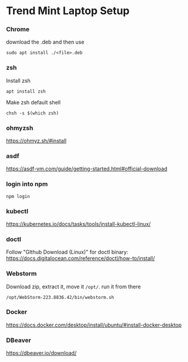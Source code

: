 # Trend Mint Laptop Setup

### Chrome
download the .deb and then use 
```shell
sudo apt install ./<file>.deb
```

### zsh

Install zsh 
```shell
apt install zsh
```

Make zsh default shell
```shell
chsh -s $(which zsh)
```

### ohmyzsh 
https://ohmyz.sh/#install

### asdf 
https://asdf-vm.com/guide/getting-started.html#official-download

### login into npm
```shell
npm login
```

### kubectl
https://kubernetes.io/docs/tasks/tools/install-kubectl-linux/

### doctl
Follow "GIthub Download (Linux)" for doctl binary: https://docs.digitalocean.com/reference/doctl/how-to/install/

### Webstorm
Download zip, extract it, move it `/opt/`. run it from there
```shell
/opt/WebStorm-223.8836.42/bin/webstorm.sh
```

### Docker 
https://docs.docker.com/desktop/install/ubuntu/#install-docker-desktop

### DBeaver
https://dbeaver.io/download/